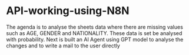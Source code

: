 # API-working-using-N8N
The agenda is to analyse the sheets data where there are missing values such as AGE, GENDER and NATIONALITY. These data is set be analysed with probability. Next is built an AI Agent using GPT model to analyse the changes and to write a mail to the user directly
